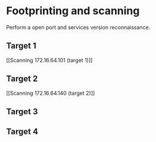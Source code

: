 # Footprinting and scanning

Perform a open port and services version reconnaissance.

## Target 1

[[Scanning 172.16.64.101 (target 1)]]

## Target 2

[[Scanning 172.16.64.140 (target 2)]]

## Target 3



## Target 4

